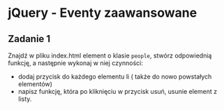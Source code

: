 # jQuery - Eventy zaawansowane

## Zadanie 1
Znajdź w pliku index.html element o klasie ```people```, stwórz odpowiednią funkcję, a  następnie wykonaj w niej czynności:
* dodaj przycisk do każdego elementu li ( także do nowo powstałych elementów)
* napisz funkcję, która po kliknięciu w przycisk usuń, usunie element z listy.
